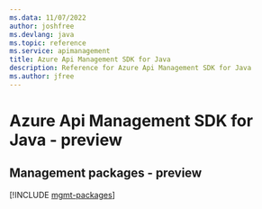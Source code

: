 ```yaml
---
ms.data: 11/07/2022
author: joshfree
ms.devlang: java
ms.topic: reference
ms.service: apimanagement
title: Azure Api Management SDK for Java
description: Reference for Azure Api Management SDK for Java
ms.author: jfree
---
```

# Azure Api Management SDK for Java - preview

## Management packages - preview
[!INCLUDE [mgmt-packages](api-management-mgmt-index.md)]